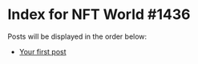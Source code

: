 # Index for NFT World #1436
Posts will be displayed in the order below:

- [Your first post](./001-first.md)

